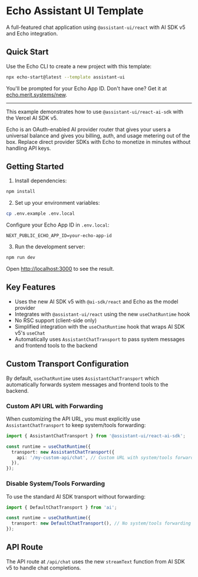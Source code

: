 # Echo Assistant UI Template

A full-featured chat application using `@assistant-ui/react` with AI SDK v5 and Echo integration.

## Quick Start

Use the Echo CLI to create a new project with this template:

```bash
npx echo-start@latest --template assistant-ui
```

You'll be prompted for your Echo App ID. Don't have one? Get it at [echo.merit.systems/new](https://echo.merit.systems/new).

---

This example demonstrates how to use `@assistant-ui/react-ai-sdk` with the Vercel AI SDK v5.

Echo is an OAuth-enabled AI provider router that gives your users a universal balance and gives you billing, auth, and usage metering out of the box. Replace direct provider SDKs with Echo to monetize in minutes without handling API keys.

## Getting Started

1. Install dependencies:

```bash
npm install
```

2. Set up your environment variables:

```bash
cp .env.example .env.local
```

Configure your Echo App ID in `.env.local`:

```
NEXT_PUBLIC_ECHO_APP_ID=your-echo-app-id
```

3. Run the development server:

```bash
npm run dev
```

Open [http://localhost:3000](http://localhost:3000) to see the result.

## Key Features

- Uses the new AI SDK v5 with `@ai-sdk/react` and Echo as the model provider
- Integrates with `@assistant-ui/react` using the new `useChatRuntime` hook
- No RSC support (client-side only)
- Simplified integration with the `useChatRuntime` hook that wraps AI SDK v5's `useChat`
- Automatically uses `AssistantChatTransport` to pass system messages and frontend tools to the backend

## Custom Transport Configuration

By default, `useChatRuntime` uses `AssistantChatTransport` which automatically forwards system messages and frontend tools to the backend.

### Custom API URL with Forwarding

When customizing the API URL, you must explicitly use `AssistantChatTransport` to keep system/tools forwarding:

```typescript
import { AssistantChatTransport } from '@assistant-ui/react-ai-sdk';

const runtime = useChatRuntime({
  transport: new AssistantChatTransport({
    api: '/my-custom-api/chat', // Custom URL with system/tools forwarding
  }),
});
```

### Disable System/Tools Forwarding

To use the standard AI SDK transport without forwarding:

```typescript
import { DefaultChatTransport } from 'ai';

const runtime = useChatRuntime({
  transport: new DefaultChatTransport(), // No system/tools forwarding
});
```

## API Route

The API route at `/api/chat` uses the new `streamText` function from AI SDK v5 to handle chat completions.
